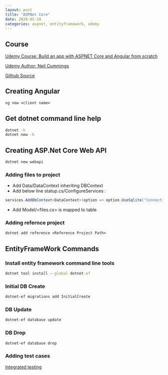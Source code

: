 ```yaml
---
layout: post
title: "ASPNet Core"
date: 2020-05-10
categories: aspnet, entityframework, udemy
---
```


## Course

[Udemy Course: Build an app with ASPNET Core and Angular from scratch ](https://www.udemy.com/course/build-an-app-with-aspnet-core-and-angular-from-scratch/)

[Udemy Author: Neil Cummings](https://github.com/TryCatchLearn)

[Github Source](https://github.com/TryCatchLearn/DatingApp30)

## Creating Angular

```cmd
ng new <client name>
```

## Get dotnet command line help

```cmd
dotnet -h
dotnet new -h
```

## Creating ASP.Net Core Web API

```cmd
dotnet new webapi
```

### Adding files to project

- Add Data/DataContext inheriting DBContext
- Add below line statup.cs/ConfigureServices :

```cs
services.AddDbContext<DataContext>(option => option.UseSqlite("ConnectionString"))
```

- Add Model/<files.cs> is mapped to table

### Adding refernce  project

```cmd
dotnet add reference <Reference Project Path>
```

## EntityFrameWork Commands

### Install entity framework command line tools

```cmd
dotnet tool install --global dotnet-ef
```

### Initial DB Create

```cmd
dotnet-ef migrations add InitialCreate
```

### DB Update

```cmd
dotnet-ef database update
```

### DB Drop

```cmd
dotnet-ef database drop
```

### Adding test cases

[Integrated testing](https://asp.net-hacker.rocks/2019/01/18/integration-testing-data-access-dotnetcore.html)
